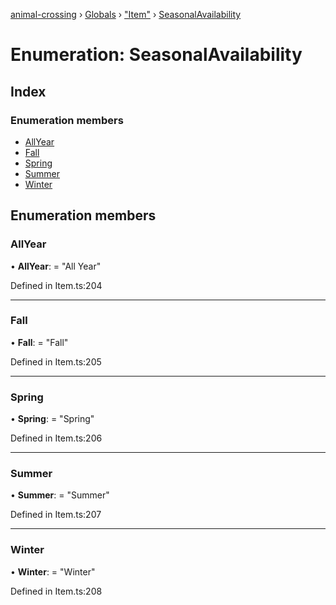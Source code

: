 [animal-crossing](../README.md) › [Globals](../globals.md) › ["Item"](../modules/_item_.md) › [SeasonalAvailability](_item_.seasonalavailability.md)

# Enumeration: SeasonalAvailability

## Index

### Enumeration members

* [AllYear](_item_.seasonalavailability.md#allyear)
* [Fall](_item_.seasonalavailability.md#fall)
* [Spring](_item_.seasonalavailability.md#spring)
* [Summer](_item_.seasonalavailability.md#summer)
* [Winter](_item_.seasonalavailability.md#winter)

## Enumeration members

###  AllYear

• **AllYear**: = "All Year"

Defined in Item.ts:204

___

###  Fall

• **Fall**: = "Fall"

Defined in Item.ts:205

___

###  Spring

• **Spring**: = "Spring"

Defined in Item.ts:206

___

###  Summer

• **Summer**: = "Summer"

Defined in Item.ts:207

___

###  Winter

• **Winter**: = "Winter"

Defined in Item.ts:208
